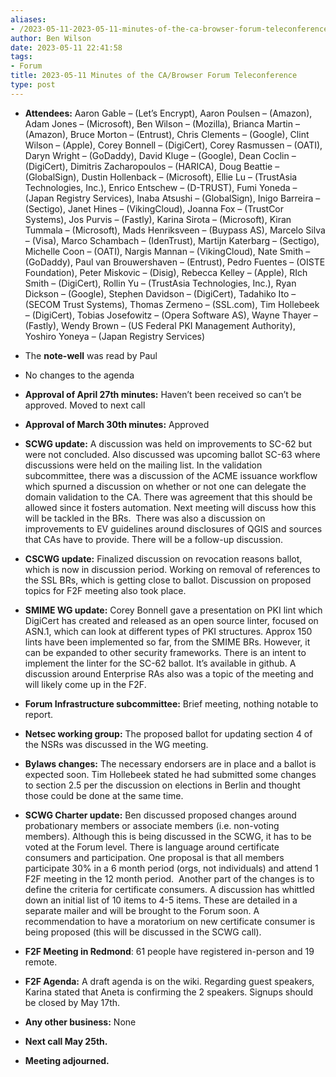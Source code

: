 ```yaml
---
aliases:
- /2023-05-11-2023-05-11-minutes-of-the-ca-browser-forum-teleconference/
author: Ben Wilson
date: 2023-05-11 22:41:58
tags:
- Forum
title: 2023-05-11 Minutes of the CA/Browser Forum Teleconference
type: post
---
```


- **Attendees:** Aaron Gable – (Let’s Encrypt), Aaron Poulsen – (Amazon), Adam Jones – (Microsoft), Ben Wilson – (Mozilla), Brianca Martin – (Amazon), Bruce Morton – (Entrust), Chris Clements – (Google), Clint Wilson – (Apple), Corey Bonnell – (DigiCert), Corey Rasmussen – (OATI), Daryn Wright – (GoDaddy), David Kluge – (Google), Dean Coclin – (DigiCert), Dimitris Zacharopoulos – (HARICA), Doug Beattie – (GlobalSign), Dustin Hollenback – (Microsoft), Ellie Lu – (TrustAsia Technologies, Inc.), Enrico Entschew – (D-TRUST), Fumi Yoneda – (Japan Registry Services), Inaba Atsushi – (GlobalSign), Inigo Barreira – (Sectigo), Janet Hines – (VikingCloud), Joanna Fox – (TrustCor Systems), Jos Purvis – (Fastly), Karina Sirota – (Microsoft), Kiran Tummala – (Microsoft), Mads Henriksveen – (Buypass AS), Marcelo Silva – (Visa), Marco Schambach – (IdenTrust), Martijn Katerbarg – (Sectigo), Michelle Coon – (OATI), Nargis Mannan – (VikingCloud), Nate Smith – (GoDaddy), Paul van Brouwershaven – (Entrust), Pedro Fuentes – (OISTE Foundation), Peter Miskovic – (Disig), Rebecca Kelley – (Apple), RIch Smith – (DigiCert), Rollin Yu – (TrustAsia Technologies, Inc.), Ryan Dickson – (Google), Stephen Davidson – (DigiCert), Tadahiko Ito – (SECOM Trust Systems), Thomas Zermeno – (SSL.com), Tim Hollebeek – (DigiCert), Tobias Josefowitz – (Opera Software AS), Wayne Thayer – (Fastly), Wendy Brown – (US Federal PKI Management Authority), Yoshiro Yoneya – (Japan Registry Services)

- The **note-well** was read by Paul

- No changes to the agenda

- **Approval of April 27th minutes:** Haven’t been received so can’t be approved. Moved to next call

- **Approval of March 30th minutes:** Approved

- **SCWG update:** A discussion was held on improvements to SC-62 but were not concluded. Also discussed was upcoming ballot SC-63 where discussions were held on the mailing list. In the validation subcommittee, there was a discussion of the ACME issuance workflow which spurned a discussion on whether or not one can delegate the domain validation to the CA. There was agreement that this should be allowed since it fosters automation. Next meeting will discuss how this will be tackled in the BRs.  There was also a discussion on improvements to EV guidelines around disclosures of QGIS and sources that CAs have to provide. There will be a follow-up discussion.

- **CSCWG update:** Finalized discussion on revocation reasons ballot, which is now in discussion period. Working on removal of references to the SSL BRs, which is getting close to ballot. Discussion on proposed topics for F2F meeting also took place.

- **SMIME WG update:** Corey Bonnell gave a presentation on PKI lint which DigiCert has created and released as an open source linter, focused on ASN.1, which can look at different types of PKI structures. Approx 150 lints have been implemented so far, from the SMIME BRs. However, it can be expanded to other security frameworks. There is an intent to implement the linter for the SC-62 ballot. It’s available in github. A discussion around Enterprise RAs also was a topic of the meeting and will likely come up in the F2F.

- **Forum Infrastructure subcommittee:** Brief meeting, nothing notable to report.

- **Netsec working group:** The proposed ballot for updating section 4 of the NSRs was discussed in the WG meeting.

- **Bylaws changes:** The necessary endorsers are in place and a ballot is expected soon. Tim Hollebeek stated he had submitted some changes to section 2.5 per the discussion on elections in Berlin and thought those could be done at the same time.

- **SCWG Charter update:** Ben discussed proposed changes around probationary members or associate members (i.e. non-voting members). Although this is being discussed in the SCWG, it has to be voted at the Forum level. There is language around certificate consumers and participation. One proposal is that all members participate 30% in a 6 month period (orgs, not individuals) and attend 1 F2F meeting in the 12 month period.  Another part of the changes is to define the criteria for certificate consumers. A discussion has whittled down an initial list of 10 items to 4-5 items. These are detailed in a separate mailer and will be brought to the Forum soon. A recommendation to have a moratorium on new certificate consumer is being proposed (this will be discussed in the SCWG call).

- **F2F Meeting in Redmond**: 61 people have registered in-person and 19 remote.

- **F2F Agenda:** A draft agenda is on the wiki. Regarding guest speakers, Karina stated that Aneta is confirming the 2 speakers. Signups should be closed by May 17th.

- **Any other business:** None

- **Next call May 25th.**

- **Meeting adjourned.**